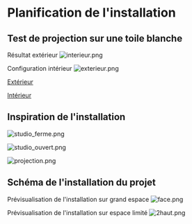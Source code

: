 # Planification de l'installation

## Test de projection sur une toile blanche 

Résultat extérieur 
![interieur.png](medias/interieur.png)

Configuration intérieur
![exterieur.png](medias/exterieur.png)


[Extérieur](https://www.youtube.com/shorts/rLRCxFFBhas?feature=share)

[Intérieur](https://youtube.com/shorts/yJrFKN953go)

## Inspiration de l'installation 
![studio_ferme.png](medias/studio_ferme.png)

![studio_ouvert.png](medias/studio_ouvert.png)

![projection.png](medias/projection.png)

## Schéma de l'installation du projet 

Prévisualisation de l'installation sur grand espace
![face.png](medias/face.png)

Prévisualisation de l'installation sur espace limité
![2haut.png](medias/2haut.png)

